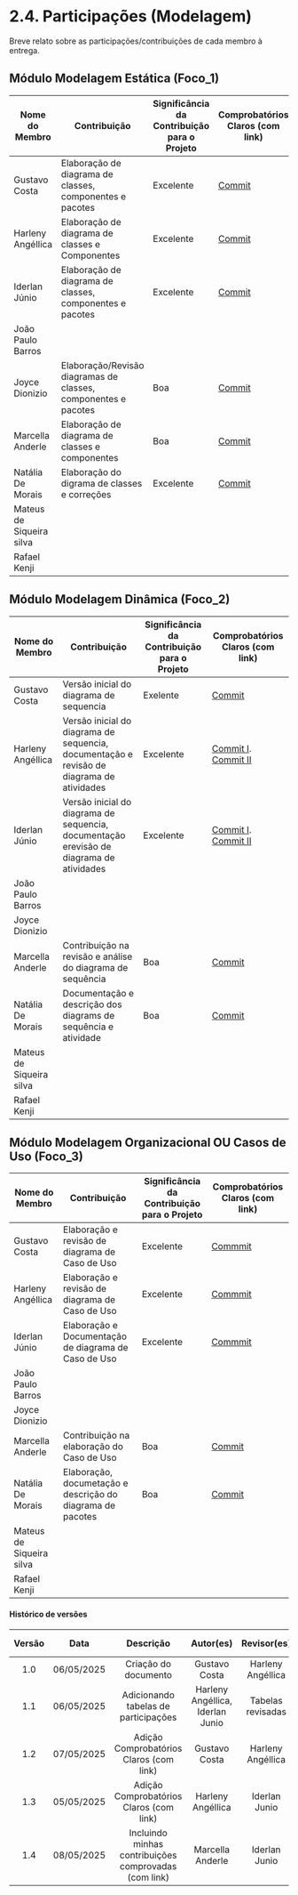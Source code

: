 # 2.4. Participações (Modelagem)

Breve relato sobre as participações/contribuições de cada membro à entrega. 

## Módulo Modelagem Estática (Foco_1)

| Nome do Membro     | Contribuição                                                                 | Significância da Contribuição para o Projeto | Comprobatórios Claros (com link)                |
|--------------------|------------------------------------------------------------------------------|----------------------------------------------|--------------------------------------------------|
| Gustavo Costa        | Elaboração de diagrama de classes, componentes e pacotes  | Excelente                                    | [Commit](https://github.com/UnBArqDsw2025-1-Turma01/2025.1-T01-_G7_FCTEPodcast_Entrega_02/commit/5bb86c75401159d8b9d698ef68cb942774d3e228) |
| Harleny Angéllica    | Elaboração de diagrama de classes e Componentes | Excelente                                    | [Commit](https://github.com/UnBArqDsw2025-1-Turma01/2025.1-T01-_G7_FCTEPodcast_Entrega_02/commit/5bb86c75401159d8b9d698ef68cb942774d3e228) |
| Iderlan Júnio        | Elaboração de diagrama de classes, componentes e pacotes | Excelente                                    | [Commit](https://github.com/UnBArqDsw2025-1-Turma01/2025.1-T01-_G7_FCTEPodcast_Entrega_02/commit/5bb86c75401159d8b9d698ef68cb942774d3e228) |
| João Paulo Barros    |  |                                           |  |
| Joyce Dionizio       | Elaboração/Revisão diagramas de classes, componentes e pacotes |                   Boa                      |  [Commit](https://github.com/UnBArqDsw2025-1-Turma01/2025.1-T01-_G7_FCTEPodcast_Entrega_02/commit/0eee92383b69692e99e7814d444c4a6f3217d71a)|
| Marcella Anderle     | Elaboração de diagrama de classes e componentes |                                 Boa          | [Commit](https://github.com/UnBArqDsw2025-1-Turma01/2025.1-T01-_G7_FCTEPodcast_Entrega_02/commit/71442e30daefbb27d44d19d47aa33703c0985e8d#diff-2eba5e86d14863918e9b8219e3b4c06a5a70848cded0ecafca209d953648ac4c) |
| Natália De Morais    | Elaboração do digrama de classes e correções| Excelente | [Commit](https://github.com/UnBArqDsw2025-1-Turma01/2025.1-T01-_G7_FCTEPodcast_Entrega_02/commit/1f663cab2e2dbf7ceec74142ecd1ce7fc1524942) |
| Mateus de Siqueira silva  |  |                                         |  |
| Rafael Kenji         |  |                                              |  |


## Módulo Modelagem Dinâmica (Foco_2)


| Nome do Membro     | Contribuição                                                                 | Significância da Contribuição para o Projeto | Comprobatórios Claros (com link)                |
|--------------------|------------------------------------------------------------------------------|----------------------------------------------|--------------------------------------------------|
| Gustavo Costa        | Versão inicial do diagrama de sequencia |             Exelente                       | [Commit](https://github.com/UnBArqDsw2025-1-Turma01/2025.1-T01-_G7_FCTEPodcast_Entrega_02/commit/28854990c91d1a0f3ceb97e04cd0deea03991480) |
| Harleny Angéllica    | Versão inicial do diagrama de sequencia, documentação e revisão de diagrama de atividades|             Excelente                      | [Commit I](https://github.com/UnBArqDsw2025-1-Turma01/2025.1-T01-_G7_FCTEPodcast_Entrega_02/commit/28854990c91d1a0f3ceb97e04cd0deea03991480). [Commit II](https://github.com/UnBArqDsw2025-1-Turma01/2025.1-T01-_G7_FCTEPodcast_Entrega_02/commit/0bb8f3a728dafffe65a18ec8f4f96b917a2bf953) |
| Iderlan Júnio        | Versão inicial do diagrama de sequencia, documentação erevisão de diagrama de atividades |             Excelente                       | [Commit I](https://github.com/UnBArqDsw2025-1-Turma01/2025.1-T01-_G7_FCTEPodcast_Entrega_02/commit/28854990c91d1a0f3ceb97e04cd0deea03991480). [Commit II](https://github.com/UnBArqDsw2025-1-Turma01/2025.1-T01-_G7_FCTEPodcast_Entrega_02/commit/0bb8f3a728dafffe65a18ec8f4f96b917a2bf953)|
| João Paulo Barros    |  |                                           |  |
| Joyce Dionizio       |  |                                           |  |
| Marcella Anderle     | Contribuição na revisão e análise do diagrama de sequência |          Boa                                 | [Commit](https://github.com/UnBArqDsw2025-1-Turma01/2025.1-T01-_G7_FCTEPodcast_Entrega_02/commit/71442e30daefbb27d44d19d47aa33703c0985e8d#diff-2eba5e86d14863918e9b8219e3b4c06a5a70848cded0ecafca209d953648ac4c) |
| Natália De Morais    | Documentação e descrição dos diagrams de sequência e atividade | Boa | [Commit](https://github.com/UnBArqDsw2025-1-Turma01/2025.1-T01-_G7_FCTEPodcast_Entrega_02/commit/1632b156c7e480bbaeb6a3e5adbae62a4958910c)  |
| Mateus de Siqueira silva  |  |                                         |  |
| Rafael Kenji         |  |                                              |  |

## Módulo Modelagem Organizacional OU Casos de Uso (Foco_3)

| Nome do Membro     | Contribuição                                                                 | Significância da Contribuição para o Projeto | Comprobatórios Claros (com link)                |
|--------------------|------------------------------------------------------------------------------|----------------------------------------------|--------------------------------------------------|
| Gustavo Costa        | Elaboração e revisão de diagrama de Caso de Uso |        Excelente                            | [Commmit](https://github.com/UnBArqDsw2025-1-Turma01/2025.1-T01-_G7_FCTEPodcast_Entrega_02/commit/61f086b53dbd9273df284a0bf59f04acde73a0e4) |
| Harleny Angéllica    | Elaboração e revisão de diagrama de Caso de Uso |                 Excelente                   | [Commmit](https://github.com/UnBArqDsw2025-1-Turma01/2025.1-T01-_G7_FCTEPodcast_Entrega_02/commit/61f086b53dbd9273df284a0bf59f04acde73a0e4) |
| Iderlan Júnio        | Elaboração e Documentação de diagrama de Caso de Uso |            Excelente                   | [Commmit](https://github.com/UnBArqDsw2025-1-Turma01/2025.1-T01-_G7_FCTEPodcast_Entrega_02/commit/61f086b53dbd9273df284a0bf59f04acde73a0e4) |
| João Paulo Barros    |  |                                           |  |
| Joyce Dionizio       |  |                                           |  |
| Marcella Anderle     | Contribuição na elaboração do Caso de Uso |   Boa                                           | [Commit](https://github.com/UnBArqDsw2025-1-Turma01/2025.1-T01-_G7_FCTEPodcast_Entrega_02/commit/71442e30daefbb27d44d19d47aa33703c0985e8d#diff-2eba5e86d14863918e9b8219e3b4c06a5a70848cded0ecafca209d953648ac4c) |
| Natália De Morais    | Elaboração, documetação e descrição do diagrama de pacotes | Boa | [Commit](https://github.com/UnBArqDsw2025-1-Turma01/2025.1-T01-_G7_FCTEPodcast_Entrega_02/commit/c1ed4c28ec12db857b7404561540fdd4fd64f812)  |
| Mateus de Siqueira silva  |  |                                         |  |
| Rafael Kenji         |  |                                              |  |

#### Histórico de versões 

| Versão |    Data    |        Descrição         |    Autor(es)    |  Revisor(es)                    |  Detalhes da Revisão  | 
| :----: | :--------: | :----------------------: | :-------------: | :-----------------------------: | :---------------------|
|  1.0   | 06/05/2025 |   Criação do documento   | Gustavo Costa   |       Harleny Angéllica         | Versionamento revisado|
|  1.1   | 06/05/2025 |   Adicionando tabelas de participações     |Harleny Angéllica, Iderlan Junio | Tabelas revisadas     |
|  1.2   | 07/05/2025 |  Adição Comprobatórios Claros (com link)   | Gustavo Costa   |       Harleny Angéllica         | Versionamento revisado|
|  1.3   | 05/05/2025 |  Adição Comprobatórios Claros (com link)   | Harleny Angéllica   |       Iderlan Junio         | Versionamento revisado|
|  1.4   | 08/05/2025 |  Incluindo minhas contribuições comprovadas (com link)   | Marcella Anderle   |       Iderlan Junio         | Versionamento revisado|
